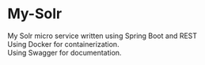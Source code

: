 # My-Solr
My Solr micro service written using Spring Boot and REST<br/>
Using Docker for containerization.<br/>
Using Swagger for documentation.

